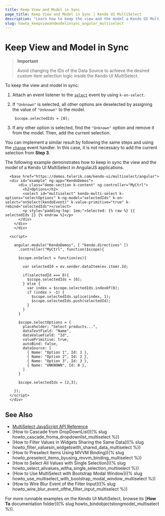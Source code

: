 ```yaml
---
title: Keep View and Model in Sync
page_title: Keep View and Model in Sync | Kendo UI MultiSelect
description: "Learn how to keep the view and the model a Kendo UI MultiSelect in AngularJS applications in sync."
slug: howto_keepviewandmodelinsync_angular_multiselect
---
```


# Keep View and Model in Sync

> **Important**
>
> Avoid changing the IDs of the Data Source to achieve the desired custom item selection logic inside the Kendo UI MultiSelect.

To keep the view and model in sync:

1. Attach an event listener to the [`select`](/api/javascript/ui/multiselect/events/select) event by using `k-on-select`.

2. If `"Unknown"` is selected, all other options are deselected by assigning the value of `"Unknown"` to the model.

        $scope.selectedIds = [0];

3. If any other option is selected, find the `"Unknown"` option and remove it from the model. Then, add the current selection.

You can implement a similar result by following the same steps and using the [`change`](/api/javascript/ui/multiselect/events/change) event handler. In this case, it is not necessary to add the current selection from **Step 3**.

The following example demonstrates how to keep in sync the view and the model of a Kendo UI MultiSelect in AngularJS applications.

```dojo
  <base href="https://demos.telerik.com/kendo-ui/multiselect/angular">
  <div id="example" ng-app="KendoDemos">
      <div class="demo-section k-content" ng-controller="MyCtrl">
        <h2>Options</h2>
        <select id="multiselect" kendo-multi-select k-options="selectOptions" k-ng-model="selectedIds" k-on-select="onSelect(kendoEvent)" k-value-primitive="true" k-rebind="selectedIds"></select>
        <p style="padding-top: 1em;">Selected: {% raw %} {{ selectedIds }} {% endraw %}</p>
      </div>
    </div>
    </div>

  <script>

    angular.module("KendoDemos", [ "kendo.directives" ])
      .controller("MyCtrl", function($scope){

      $scope.onSelect = function(ev){

        var selectedId = ev.sender.dataItem(ev.item).Id;

        if(selectedId === 0){
          $scope.selectedIds = [0];
        } else {
          var index = $scope.selectedIds.indexOf(0);
          if (index > -1) {               
            $scope.selectedIds.splice(index, 1);
            $scope.selectedIds.push(selectedId);
          }
        }
      }

      $scope.selectOptions = {
        placeholder: "Select products...",
        dataTextField: "Name",
        dataValueField: "Id",
        valuePrimitive: true,
        autoBind: false,
        dataSource: [
          { Name: "Option 1", Id: 1 },
          { Name: "Option 2", Id: 2 },
          { Name: "Option 3", Id: 3 },
          { Name: "UNKNOWN", Id: 0 },
        ]
      }

      $scope.selectedIds = [2,3];

    });
  </script>
  </div>
```

## See Also

* [MultiSelect JavaScript API Reference](/api/javascript/ui/multiselect)
* [How to Cascade from DropDownList]({% slug howto_cascade_froma_dropdownlist_multiselect %})
* [How to Filter Values in Widgets Sharing the Same Data]({% slug howto_filter_valuesin_widgetswith_shared_data_multiselect %})
* [How to Preselect Items Using MVVM Binding]({% slug howto_preselect_items_byusing_mvvm_binding_multiselect %})
* [How to Select All Values with Single Selection]({% slug howto_select_allvalues_witha_single_selection_multiselect %})
* [How to Use MultiSelect with Bootstrap Modal Window]({% slug howto_use_multiselect_with_bootstrap_modal_window_multiselect %})
* [How to Wire Blur Event of the Filter Input]({% slug howto_wire_blur_event_ofthe_filtеr_input_multiselect %})

For more runnable examples on the Kendo UI MultiSelect, browse its [**How To** documentation folder]({% slug howto_bindobjectstongmodel_multiselect %}).
